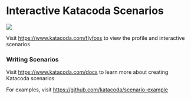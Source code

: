 # Interactive Katacoda Scenarios

[![](http://shields.katacoda.com/katacoda/flyfoxs/count.svg)](https://www.katacoda.com/flyfoxs "Get your profile on Katacoda.com")

Visit https://www.katacoda.com/flyfoxs to view the profile and interactive scenarios

### Writing Scenarios
Visit https://www.katacoda.com/docs to learn more about creating Katacoda scenarios

For examples, visit https://github.com/katacoda/scenario-example
